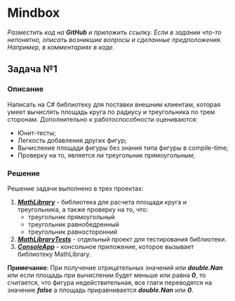 # Mindbox

*Разместить код на **GitHub** и приложить ссылку. Если в задании что-то непонятно, описать возникшие вопросы и сделанные предположения. Например, в комментариях в коде.*


## Задача №1

### Описание
Напиcать на C# библиотеку для поставки внешним клиентам, которая умеет вычислять площадь круга по радиусу и треугольника по трем сторонам. Дополнительно к работоспособности оцениваются:
- Юнит-тесты;
- Легкость добавления других фигур;
- Вычисление площади фигуры без знания типа фигуры в compile-time;
- Проверку на то, является ли треугольник прямоугольным;


### Решение
Решение задачи выполнено в трех проектах:

1. [***MathLibrary***](./MathSolution/MathLibrary/) - библиотека для расчета площади круга и треугольника, а также проверку на то, что:
    - треугольник прямоугольный
    - треугольник равнобедренный
    - треугольник равносторонний
2. [***MathLibraryTests***](./MathSolution/MathLibraryTests/) - отдельный проект для тестирования библиотеки.
3. [***ConsoleApp***](./MathSolution/ConsoleApp/) - консольное приложение, которое вызывает библиотеку MathLibrary.

**Примечание**: При получение отрицательных значений или ***double.Nan*** или если площадь при вычислении будет меньше или равна ***0***, то считается, что фигура недействительная, все глаги переводятся на значение ***false*** а площадь приравнивается ***double.Nan*** или ***0***.

